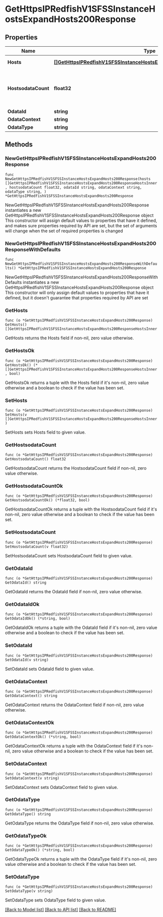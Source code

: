 # GetHttpsIPRedfishV1SFSSInstanceHostsExpandHosts200Response

## Properties

Name | Type | Description | Notes
------------ | ------------- | ------------- | -------------
**Hosts** | [**[]GetHttpsIPRedfishV1SFSSInstanceHostsExpandHosts200ResponseHostsInner**](GetHttpsIPRedfishV1SFSSInstanceHostsExpandHosts200ResponseHostsInner.md) | Host information | 
**HostsodataCount** | **float32** | Number of hosts registered with the CDC instance | 
**OdataId** | **string** |  | 
**OdataContext** | **string** |  | 
**OdataType** | **string** |  | 

## Methods

### NewGetHttpsIPRedfishV1SFSSInstanceHostsExpandHosts200Response

`func NewGetHttpsIPRedfishV1SFSSInstanceHostsExpandHosts200Response(hosts []GetHttpsIPRedfishV1SFSSInstanceHostsExpandHosts200ResponseHostsInner, hostsodataCount float32, odataId string, odataContext string, odataType string, ) *GetHttpsIPRedfishV1SFSSInstanceHostsExpandHosts200Response`

NewGetHttpsIPRedfishV1SFSSInstanceHostsExpandHosts200Response instantiates a new GetHttpsIPRedfishV1SFSSInstanceHostsExpandHosts200Response object
This constructor will assign default values to properties that have it defined,
and makes sure properties required by API are set, but the set of arguments
will change when the set of required properties is changed

### NewGetHttpsIPRedfishV1SFSSInstanceHostsExpandHosts200ResponseWithDefaults

`func NewGetHttpsIPRedfishV1SFSSInstanceHostsExpandHosts200ResponseWithDefaults() *GetHttpsIPRedfishV1SFSSInstanceHostsExpandHosts200Response`

NewGetHttpsIPRedfishV1SFSSInstanceHostsExpandHosts200ResponseWithDefaults instantiates a new GetHttpsIPRedfishV1SFSSInstanceHostsExpandHosts200Response object
This constructor will only assign default values to properties that have it defined,
but it doesn't guarantee that properties required by API are set

### GetHosts

`func (o *GetHttpsIPRedfishV1SFSSInstanceHostsExpandHosts200Response) GetHosts() []GetHttpsIPRedfishV1SFSSInstanceHostsExpandHosts200ResponseHostsInner`

GetHosts returns the Hosts field if non-nil, zero value otherwise.

### GetHostsOk

`func (o *GetHttpsIPRedfishV1SFSSInstanceHostsExpandHosts200Response) GetHostsOk() (*[]GetHttpsIPRedfishV1SFSSInstanceHostsExpandHosts200ResponseHostsInner, bool)`

GetHostsOk returns a tuple with the Hosts field if it's non-nil, zero value otherwise
and a boolean to check if the value has been set.

### SetHosts

`func (o *GetHttpsIPRedfishV1SFSSInstanceHostsExpandHosts200Response) SetHosts(v []GetHttpsIPRedfishV1SFSSInstanceHostsExpandHosts200ResponseHostsInner)`

SetHosts sets Hosts field to given value.


### GetHostsodataCount

`func (o *GetHttpsIPRedfishV1SFSSInstanceHostsExpandHosts200Response) GetHostsodataCount() float32`

GetHostsodataCount returns the HostsodataCount field if non-nil, zero value otherwise.

### GetHostsodataCountOk

`func (o *GetHttpsIPRedfishV1SFSSInstanceHostsExpandHosts200Response) GetHostsodataCountOk() (*float32, bool)`

GetHostsodataCountOk returns a tuple with the HostsodataCount field if it's non-nil, zero value otherwise
and a boolean to check if the value has been set.

### SetHostsodataCount

`func (o *GetHttpsIPRedfishV1SFSSInstanceHostsExpandHosts200Response) SetHostsodataCount(v float32)`

SetHostsodataCount sets HostsodataCount field to given value.


### GetOdataId

`func (o *GetHttpsIPRedfishV1SFSSInstanceHostsExpandHosts200Response) GetOdataId() string`

GetOdataId returns the OdataId field if non-nil, zero value otherwise.

### GetOdataIdOk

`func (o *GetHttpsIPRedfishV1SFSSInstanceHostsExpandHosts200Response) GetOdataIdOk() (*string, bool)`

GetOdataIdOk returns a tuple with the OdataId field if it's non-nil, zero value otherwise
and a boolean to check if the value has been set.

### SetOdataId

`func (o *GetHttpsIPRedfishV1SFSSInstanceHostsExpandHosts200Response) SetOdataId(v string)`

SetOdataId sets OdataId field to given value.


### GetOdataContext

`func (o *GetHttpsIPRedfishV1SFSSInstanceHostsExpandHosts200Response) GetOdataContext() string`

GetOdataContext returns the OdataContext field if non-nil, zero value otherwise.

### GetOdataContextOk

`func (o *GetHttpsIPRedfishV1SFSSInstanceHostsExpandHosts200Response) GetOdataContextOk() (*string, bool)`

GetOdataContextOk returns a tuple with the OdataContext field if it's non-nil, zero value otherwise
and a boolean to check if the value has been set.

### SetOdataContext

`func (o *GetHttpsIPRedfishV1SFSSInstanceHostsExpandHosts200Response) SetOdataContext(v string)`

SetOdataContext sets OdataContext field to given value.


### GetOdataType

`func (o *GetHttpsIPRedfishV1SFSSInstanceHostsExpandHosts200Response) GetOdataType() string`

GetOdataType returns the OdataType field if non-nil, zero value otherwise.

### GetOdataTypeOk

`func (o *GetHttpsIPRedfishV1SFSSInstanceHostsExpandHosts200Response) GetOdataTypeOk() (*string, bool)`

GetOdataTypeOk returns a tuple with the OdataType field if it's non-nil, zero value otherwise
and a boolean to check if the value has been set.

### SetOdataType

`func (o *GetHttpsIPRedfishV1SFSSInstanceHostsExpandHosts200Response) SetOdataType(v string)`

SetOdataType sets OdataType field to given value.



[[Back to Model list]](../README.md#documentation-for-models) [[Back to API list]](../README.md#documentation-for-api-endpoints) [[Back to README]](../README.md)


